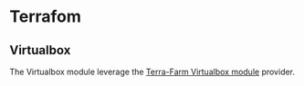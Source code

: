 # Terrafom

## Virtualbox

The Virtualbox module leverage the [Terra-Farm Virtualbox module](https://terra-farm.github.io/provider-virtualbox/index.html) provider.